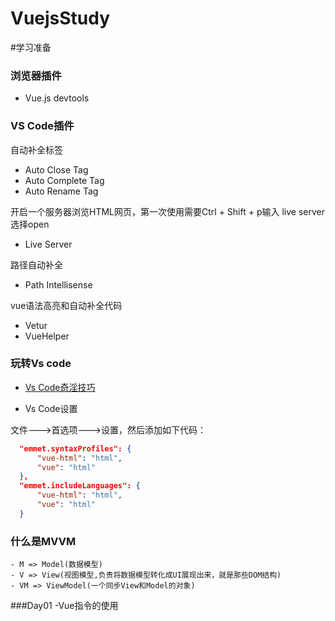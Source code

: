 # VuejsStudy

#学习准备
### 浏览器插件

  * Vue.js devtools

### VS Code插件

自动补全标签
  * Auto Close Tag
  * Auto Complete Tag
  * Auto Rename Tag

开启一个服务器浏览HTML网页，第一次使用需要Ctrl + Shift + p输入 live server选择open
  * Live Server

路径自动补全
  * Path Intellisense

vue语法高亮和自动补全代码
  * Vetur
  * VueHelper

### 玩转Vs code

  *  [Vs Code奇淫技巧](https://github.com/Microsoft/vscode-tips-and-tricks)

  * Vs Code设置

  文件--->首选项--->设置，然后添加如下代码：

  ```json
    "emmet.syntaxProfiles": {
        "vue-html": "html",
        "vue": "html"
    },
    "emmet.includeLanguages": {
        "vue-html": "html",
        "vue": "html"
    }
  ```
### 什么是MVVM
    - M => Model(数据模型)
    - V => View(视图模型,负责将数据模型转化成UI展现出来，就是那些DOM结构)
    - VM => ViewModel(一个同步View和Model的对象)

###Day01
    -Vue指令的使用
